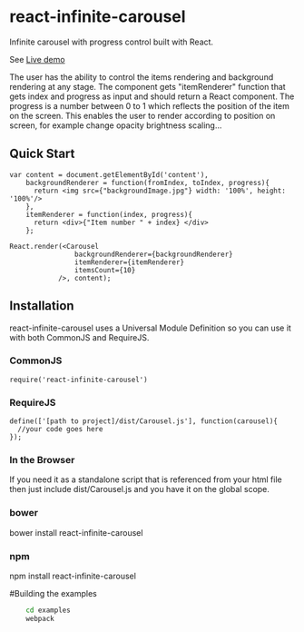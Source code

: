 # react-infinite-carousel
Infinite carousel with progress control built with React.

<p>See <a href="http://roeierez.github.io/react-infinite-carousel/demo/" target="_blank">Live demo</a></p>

The user has the ability to control the items rendering and background rendering at any stage.
The component gets "itemRenderer" function that gets index and progress as input and should return a React component.
The progress is a number between 0 to 1 which reflects the position of the item on the screen.
This enables the user to render according to position on screen, for example change opacity brightness scaling...

## Quick Start
```
var content = document.getElementById('content'),
    backgroundRenderer = function(fromIndex, toIndex, progress){
      return <img src={"backgroundImage.jpg"} width: '100%', height: '100%'/>
    },
    itemRenderer = function(index, progress){
      return <div>{"Item number " + index} </div>
    };
    
React.render(<Carousel
                backgroundRenderer={backgroundRenderer}
                itemRenderer={itemRenderer}
                itemsCount={10}
            />, content);

```
## Installation
react-infinite-carousel uses a Universal Module Definition so you can use it with both CommonJS and RequireJS.

### CommonJS
```
require('react-infinite-carousel')
```

### RequireJS
```
define(['[path to project]/dist/Carousel.js'], function(carousel){
  //your code goes here
});
```

### In the Browser
If you need it as a standalone script that is referenced from your html file then just include dist/Carousel.js and you have it on the global scope. 

### bower
bower install react-infinite-carousel

### npm
npm install react-infinite-carousel

#Building the examples
```bash
    cd examples
    webpack
```
